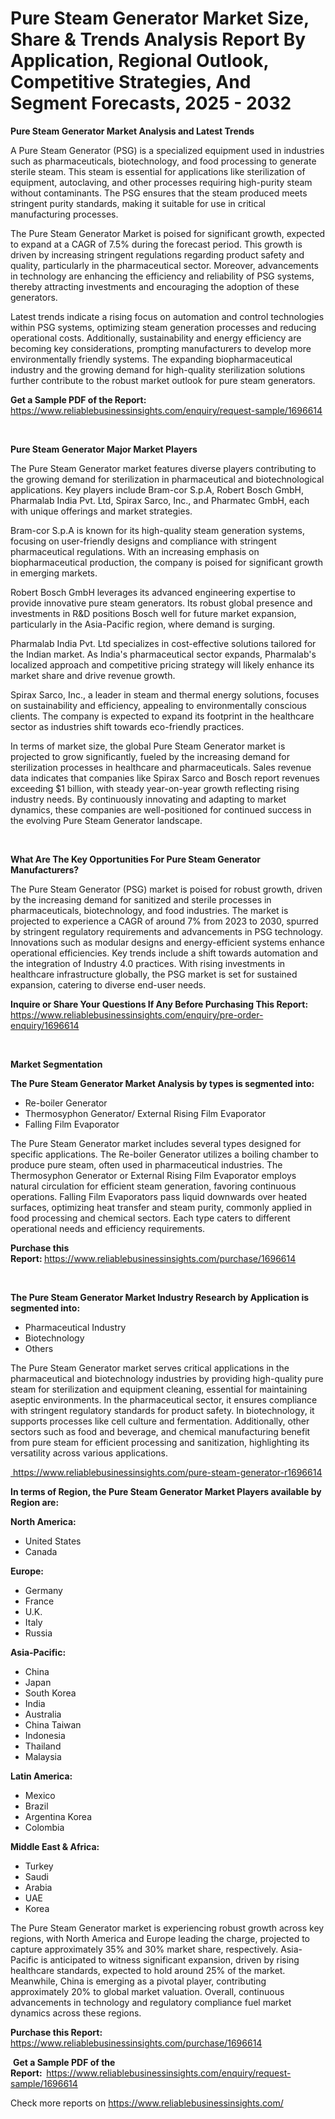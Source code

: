 <p><h1>Pure Steam Generator Market Size, Share & Trends Analysis Report By Application, Regional Outlook, Competitive Strategies, And Segment Forecasts, 2025 - 2032</h1></p><p><strong>Pure Steam Generator Market Analysis and Latest Trends</strong></p>
<p><p>A Pure Steam Generator (PSG) is a specialized equipment used in industries such as pharmaceuticals, biotechnology, and food processing to generate sterile steam. This steam is essential for applications like sterilization of equipment, autoclaving, and other processes requiring high-purity steam without contaminants. The PSG ensures that the steam produced meets stringent purity standards, making it suitable for use in critical manufacturing processes.</p><p>The Pure Steam Generator Market is poised for significant growth, expected to expand at a CAGR of 7.5% during the forecast period. This growth is driven by increasing stringent regulations regarding product safety and quality, particularly in the pharmaceutical sector. Moreover, advancements in technology are enhancing the efficiency and reliability of PSG systems, thereby attracting investments and encouraging the adoption of these generators.</p><p>Latest trends indicate a rising focus on automation and control technologies within PSG systems, optimizing steam generation processes and reducing operational costs. Additionally, sustainability and energy efficiency are becoming key considerations, prompting manufacturers to develop more environmentally friendly systems. The expanding biopharmaceutical industry and the growing demand for high-quality sterilization solutions further contribute to the robust market outlook for pure steam generators.</p></p>
<p><strong>Get a Sample PDF of the Report:&nbsp;</strong> <a href="https://www.reliablebusinessinsights.com/enquiry/request-sample/1696614?utm_campaign=3273&utm_medium=2&utm_source=Github&utm_content=ia&utm_term=27032025&utm_id=pure-steam-generator">https://www.reliablebusinessinsights.com/enquiry/request-sample/1696614</a></p>
<p>&nbsp;</p>
<p><strong>Pure Steam Generator Major Market Players</strong></p>
<p><p>The Pure Steam Generator market features diverse players contributing to the growing demand for sterilization in pharmaceutical and biotechnological applications. Key players include Bram-cor S.p.A, Robert Bosch GmbH, Pharmalab India Pvt. Ltd, Spirax Sarco, Inc., and Pharmatec GmbH, each with unique offerings and market strategies.</p><p>Bram-cor S.p.A is known for its high-quality steam generation systems, focusing on user-friendly designs and compliance with stringent pharmaceutical regulations. With an increasing emphasis on biopharmaceutical production, the company is poised for significant growth in emerging markets.</p><p>Robert Bosch GmbH leverages its advanced engineering expertise to provide innovative pure steam generators. Its robust global presence and investments in R&D positions Bosch well for future market expansion, particularly in the Asia-Pacific region, where demand is surging.</p><p>Pharmalab India Pvt. Ltd specializes in cost-effective solutions tailored for the Indian market. As India's pharmaceutical sector expands, Pharmalab's localized approach and competitive pricing strategy will likely enhance its market share and drive revenue growth.</p><p>Spirax Sarco, Inc., a leader in steam and thermal energy solutions, focuses on sustainability and efficiency, appealing to environmentally conscious clients. The company is expected to expand its footprint in the healthcare sector as industries shift towards eco-friendly practices.</p><p>In terms of market size, the global Pure Steam Generator market is projected to grow significantly, fueled by the increasing demand for sterilization processes in healthcare and pharmaceuticals. Sales revenue data indicates that companies like Spirax Sarco and Bosch report revenues exceeding $1 billion, with steady year-on-year growth reflecting rising industry needs. By continuously innovating and adapting to market dynamics, these companies are well-positioned for continued success in the evolving Pure Steam Generator landscape.</p></p>
<p>&nbsp;</p>
<p><strong>What Are The Key Opportunities For Pure Steam Generator Manufacturers?</strong></p>
<p><p>The Pure Steam Generator (PSG) market is poised for robust growth, driven by the increasing demand for sanitized and sterile processes in pharmaceuticals, biotechnology, and food industries. The market is projected to experience a CAGR of around 7% from 2023 to 2030, spurred by stringent regulatory requirements and advancements in PSG technology. Innovations such as modular designs and energy-efficient systems enhance operational efficiencies. Key trends include a shift towards automation and the integration of Industry 4.0 practices. With rising investments in healthcare infrastructure globally, the PSG market is set for sustained expansion, catering to diverse end-user needs.</p></p>
<p><strong>Inquire or Share Your Questions If Any Before Purchasing This Report:</strong> <a href="https://www.reliablebusinessinsights.com/enquiry/pre-order-enquiry/1696614?utm_campaign=3273&utm_medium=2&utm_source=Github&utm_content=ia&utm_term=27032025&utm_id=pure-steam-generator">https://www.reliablebusinessinsights.com/enquiry/pre-order-enquiry/1696614</a></p>
<p>&nbsp;</p>
<p><strong>Market Segmentation</strong></p>
<p><strong>The Pure Steam Generator Market Analysis by types is segmented into:</strong></p>
<p><ul><li>Re-boiler Generator</li><li>Thermosyphon Generator/ External Rising Film Evaporator</li><li>Falling Film Evaporator</li></ul></p>
<p><p>The Pure Steam Generator market includes several types designed for specific applications. The Re-boiler Generator utilizes a boiling chamber to produce pure steam, often used in pharmaceutical industries. The Thermosyphon Generator or External Rising Film Evaporator employs natural circulation for efficient steam generation, favoring continuous operations. Falling Film Evaporators pass liquid downwards over heated surfaces, optimizing heat transfer and steam purity, commonly applied in food processing and chemical sectors. Each type caters to different operational needs and efficiency requirements.</p></p>
<p><strong>Purchase this Report:&nbsp;</strong><a href="https://www.reliablebusinessinsights.com/purchase/1696614?utm_campaign=3273&utm_medium=2&utm_source=Github&utm_content=ia&utm_term=27032025&utm_id=pure-steam-generator">https://www.reliablebusinessinsights.com/purchase/1696614</a></p>
<p>&nbsp;</p>
<p><strong>The Pure Steam Generator Market Industry Research by Application is segmented into:</strong></p>
<p><ul><li>Pharmaceutical Industry</li><li>Biotechnology</li><li>Others</li></ul></p>
<p><p>The Pure Steam Generator market serves critical applications in the pharmaceutical and biotechnology industries by providing high-quality pure steam for sterilization and equipment cleaning, essential for maintaining aseptic environments. In the pharmaceutical sector, it ensures compliance with stringent regulatory standards for product safety. In biotechnology, it supports processes like cell culture and fermentation. Additionally, other sectors such as food and beverage, and chemical manufacturing benefit from pure steam for efficient processing and sanitization, highlighting its versatility across various applications.</p></p>
<p><a href="https://www.reliablebusinessinsights.com/pure-steam-generator-r1696614?utm_campaign=3273&utm_medium=2&utm_source=Github&utm_content=ia&utm_term=27032025&utm_id=pure-steam-generator">&nbsp;https://www.reliablebusinessinsights.com/pure-steam-generator-r1696614</a></p>
<p><strong>In terms of Region, the Pure Steam Generator Market Players available by Region are:</strong></p>
<p>
    <p> <strong> North America: </strong>
        <ul>
            <li>United States</li>
            <li>Canada</li>
        </ul>
        </p> 
    <p> <strong> Europe: </strong>
        <ul>
            <li>Germany</li>
            <li>France</li>
            <li>U.K.</li>
            <li>Italy</li>
            <li>Russia</li>
        </ul>
        </p> 
    <p> <strong> Asia-Pacific: </strong>
        <ul>
            <li>China</li>
            <li>Japan</li>
            <li>South Korea</li>
            <li>India</li>
            <li>Australia</li>
            <li>China Taiwan</li>
            <li>Indonesia</li>
            <li>Thailand</li>
            <li>Malaysia</li>
        </ul>
        </p> 
    <p> <strong> Latin America: </strong>
        <ul>
            <li>Mexico</li>
            <li>Brazil</li>
            <li>Argentina Korea</li>
            <li>Colombia</li>
        </ul>
        </p> 
    <p> <strong> Middle East & Africa: </strong>
        <ul>
            <li>Turkey</li>
            <li>Saudi</li>
            <li>Arabia</li>
            <li>UAE</li>
            <li>Korea</li>
        </ul>
    </p>
    </p>
<p><p>The Pure Steam Generator market is experiencing robust growth across key regions, with North America and Europe leading the charge, projected to capture approximately 35% and 30% market share, respectively. Asia-Pacific is anticipated to witness significant expansion, driven by rising healthcare standards, expected to hold around 25% of the market. Meanwhile, China is emerging as a pivotal player, contributing approximately 20% to global market valuation. Overall, continuous advancements in technology and regulatory compliance fuel market dynamics across these regions.</p></p>
<p><strong>Purchase this Report: </strong><a href="https://www.reliablebusinessinsights.com/purchase/1696614?utm_campaign=3273&utm_medium=2&utm_source=Github&utm_content=ia&utm_term=27032025&utm_id=pure-steam-generator">https://www.reliablebusinessinsights.com/purchase/1696614</a></p>
<p>&nbsp;<strong>Get a Sample PDF of the Report:&nbsp;&nbsp;</strong><a href="https://www.reliablebusinessinsights.com/enquiry/request-sample/1696614?utm_campaign=3273&utm_medium=2&utm_source=Github&utm_content=ia&utm_term=27032025&utm_id=pure-steam-generator">https://www.reliablebusinessinsights.com/enquiry/request-sample/1696614</a></p>
<p><strong></strong></p>
<p>Check more reports on <a href="https://www.reliablebusinessinsights.com/?utm_campaign=3273&utm_medium=2&utm_source=Github&utm_content=ia&utm_term=27032025&utm_id=pure-steam-generator">https://www.reliablebusinessinsights.com/</a></p>